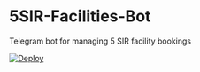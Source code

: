 # 5SIR-Facilities-Bot
Telegram bot for managing 5 SIR facility bookings

[![Deploy](https://www.herokucdn.com/deploy/button.svg)](https://heroku.com/deploy)
